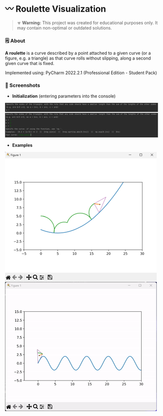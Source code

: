 # 〰 Roulette Visualization

> ☣ **Warning:** This project was created for educational purposes only. It may contain non-optimal or outdated solutions.

### 🗒 About
**A roulette** is a curve described by a point attached to a given curve (or a figure, e.g. a triangle) as that curve rolls without slipping, along a second given curve that is fixed. 

Implemented using: PyCharm 2022.2.1 (Professional Edition - Student Pack)

### 🎥 Screenshots
- **Initialization** (entering parameters into the console)

<img src="/_readmeImg/1-start1.png?raw=true 'Start I'" width="800">
<img src="/_readmeImg/1-start2.png?raw=true 'Start II'" width="800">

- **Examples**

<img src="/_readmeImg/2-move2.png?raw=true 'First'" width="500">
<img src="/_readmeImg/2-move1.gif?raw=true 'Second'" width="500">
